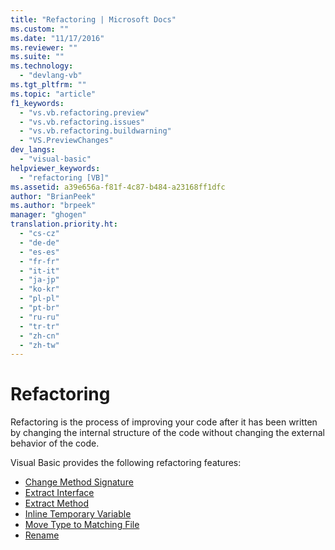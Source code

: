 ```yaml
---
title: "Refactoring | Microsoft Docs"
ms.custom: ""
ms.date: "11/17/2016"
ms.reviewer: ""
ms.suite: ""
ms.technology: 
  - "devlang-vb"
ms.tgt_pltfrm: ""
ms.topic: "article"
f1_keywords: 
  - "vs.vb.refactoring.preview"
  - "vs.vb.refactoring.issues"
  - "vs.vb.refactoring.buildwarning"
  - "VS.PreviewChanges"
dev_langs: 
  - "visual-basic"
helpviewer_keywords: 
  - "refactoring [VB]"
ms.assetid: a39e656a-f81f-4c87-b484-a23168ff1dfc
author: "BrianPeek"
ms.author: "brpeek"
manager: "ghogen"
translation.priority.ht: 
  - "cs-cz"
  - "de-de"
  - "es-es"
  - "fr-fr"
  - "it-it"
  - "ja-jp"
  - "ko-kr"
  - "pl-pl"
  - "pt-br"
  - "ru-ru"
  - "tr-tr"
  - "zh-cn"
  - "zh-tw"
---
```


# Refactoring
Refactoring is the process of improving your code after it has been written by changing the internal structure of the code without changing the external behavior of the code.  
  
Visual Basic provides the following refactoring features:  
  
* [Change Method Signature](refactoring/change-method-signature.md)
* [Extract Interface](refactoring/extract-interface.md)
* [Extract Method](refactoring/extract-method.md)
* [Inline Temporary Variable](refactoring/inline-temporary-variable.md)
* [Move Type to Matching File](refactoring/move-type-to-matching-file.md)
* [Rename](refactoring/rename.md)

<!--
## See Also  
 [Using the Visual Studio Development Environment for Visual Basic](../csharp-ide/using-the-visual-studio-development-environment-for-csharp.md)   
 [How to: Restore Visual Basic Refactoring Snippets](../ide/how-to-restore-csharp-refactoring-snippets.md)
-->